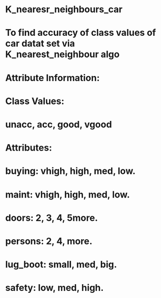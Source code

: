 # K_nearesr_neighbours_car

# To find accuracy of class values of car datat set via K_nearest_neighbour algo


# Attribute Information:

# Class Values:
# unacc, acc, good, vgood


# Attributes:
# buying: vhigh, high, med, low.
# maint: vhigh, high, med, low.
# doors: 2, 3, 4, 5more.
# persons: 2, 4, more.
# lug_boot: small, med, big.
# safety: low, med, high.


